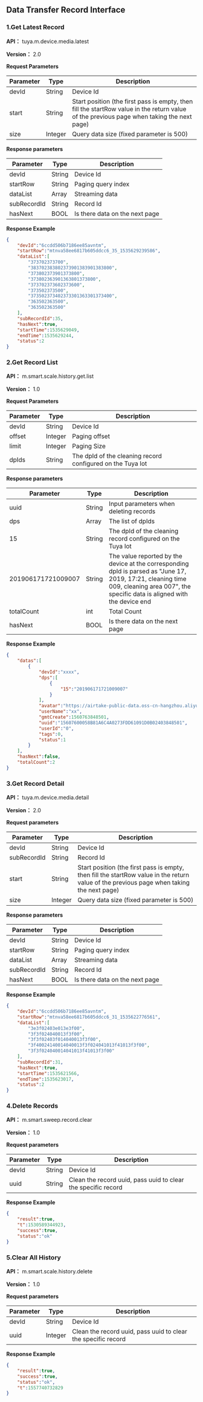 ## Data Transfer Record Interface

### 1.Get Latest Record

**API：** tuya.m.device.media.latest

**Version：** 2.0

**Request Parameters**

| Parameter | Type    | Description                                                  |
| --------- | ------- | ------------------------------------------------------------ |
| devId     | String  | Device Id                                                    |
| start     | String  | Start position (the first pass is empty, then fill the startRow value in the return value of the previous page when taking the next page) |
| size      | Integer | Query data size (fixed parameter is 500)                     |

**Response parameters**

| Parameter   | Type   | Description                    |
| ----------- | ------ | ------------------------------ |
| devId       | String | Device Id                      |
| startRow    | String | Paging query index             |
| dataList    | Array  | Streaming data                 |
| subRecordId | String | Record Id                      |
| hasNext     | BOOL   | Is there data on the next page |

**Response Example**

```json
{
    "devId":"6ccdd506b7186ee85avntm",
    "startRow":"mtnva58ee6817b605ddcc6_35_1535629239586",
    "dataList":[
        "373702373700",
        "383702383802373901383901383800",
        "373802373901373800",
        "373802363901363801373800",
        "373702373602373600",
        "373502373500",
        "373502373402373301363301373400",
        "363502363500",
        "363502363500"
    ],
    "subRecordId":35,
    "hasNext":true,
    "startTime":1535629049,
    "endTime":1535629244,
    "status":2
}
```



### 2.Get Record List

**API：** m.smart.scale.history.get.list

**Version：** 1.0

**Request Parameters**

| Parameter | Type    | Description                                                |
| --------- | ------- | ---------------------------------------------------------- |
| devId     | String  | Device Id                                                  |
| offset    | Integer | Paging offset                                              |
| limit     | Integer | Paging Size                                                |
| dpIds     | String  | The dpId of the cleaning record configured on the Tuya Iot |

**Response parameters**

| Parameter          | Type   | Description                                                  |
| ------------------ | ------ | ------------------------------------------------------------ |
| uuid               | String | Input parameters when deleting records                       |
| dps                | Array  | The list of dpIds                                            |
| 15                 | String | The dpId of the cleaning record configured on the Tuya Iot   |
| 201906171721009007 | String | The value reported by the device at the corresponding dpId is parsed as "June 17, 2019, 17:21, cleaning time 009, cleaning area 007", the specific data is aligned with the device end |
| totalCount         | int    | Total Count                                                  |
| hasNext            | BOOL   | Is there data on the next page                               |

**Response Example**

```json
{
    "datas":[
        {
            "devId":"xxxx",
            "dps":[
                {
                    "15":"201906171721009007"
                }
            ],
            "avatar":"https://airtake-public-data.oss-cn-hangzhou.aliyuncs.com/smart/user_res/avatar/scale/no_body_icon.png",
            "userName":"xx",
            "gmtCreate":1560763848501,
            "uuid":"15607600058B81A6C4A0273FDD61091D0B02403848501",
            "userId":"0",
            "tags":0,
            "status":1
        }
    ],
    "hasNext":false,
    "totalCount":2
}
```



### 3.Get Record Detail

**API：** tuya.m.device.media.detail

**Version：** 2.0

**Request parameters**

| Parameter   | Type    | Description                                                  |
| ----------- | ------- | ------------------------------------------------------------ |
| devId       | String  | Device Id                                                    |
| subRecordId | String  | Record Id                                                    |
| start       | String  | Start position (the first pass is empty, then fill the startRow value in the return value of the previous page when taking the next page) |
| size        | Integer | Query data size (fixed parameter is 500)                     |

**Response parameters**

| Parameter   | Type   | Description                    |
| ----------- | ------ | ------------------------------ |
| devId       | String | Device Id                      |
| startRow    | String | Paging query index             |
| dataList    | Array  | Streaming data                 |
| subRecordId | String | Record Id                      |
| hasNext     | BOOL   | Is there data on the next page |

**Response Example**

```json
{
    "devId":"6ccdd506b7186ee85avntm",
    "startRow":"mtnva58ee6817b605ddcc6_31_1535622776561",
    "dataList":[
        "3e3f02403e013e3f00",
        "3f3f024040013f3f00",
        "3f3f02403f014040013f3f00",
        "3f40024140014040013f3f024041013f41013f3f00",
        "3f3f024040014041013f41013f3f00"
    ],
    "subRecordId":31,
    "hasNext":true,
    "startTime":1535621566,
    "endTime":1535623017,
    "status":2
}
```



### 4.Delete Records

**API：** m.smart.sweep.record.clear

**Version：** 1.0

**Request parameters**

| Parameter | Type   | Description                                                  |
| --------- | ------ | ------------------------------------------------------------ |
| devId     | String | Device Id                                                    |
| uuid      | String | Clean the record uuid, pass uuid to clear the specific record |

**Response Example**

```json
{
    "result":true,
    "t":1530589344923,
    "success":true,
    "status":"ok"
}
```



### 5.Clear All History

**API：** m.smart.scale.history.delete

**Version：** 1.0

**Request parameters**

| Parameter | Type    | Description                                                  |
| --------- | ------- | ------------------------------------------------------------ |
| devId     | String  | Device Id                                                    |
| uuid      | Integer | Clean the record uuid, pass uuid to clear the specific record |

**Response Example**

```json
{
    "result":true,
    "success":true,
    "status":"ok",
    "t":1557740732829
}
```